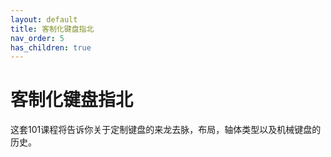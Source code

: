 ```yaml
---
layout: default
title: 客制化键盘指北
nav_order: 5
has_children: true
---
```

# 客制化键盘指北
这套101课程将告诉你关于定制键盘的来龙去脉，布局，轴体类型以及机械键盘的历史。  